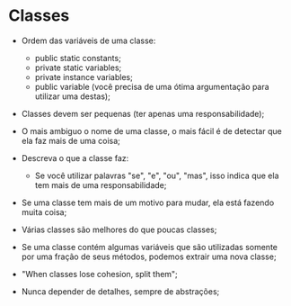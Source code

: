 # Classes

- Ordem das variáveis de uma classe:
    - public static constants;
    - private static variables;
    - private instance variables;
    - public variable (você precisa de uma ótima argumentação para utilizar uma destas);

- Classes devem ser pequenas (ter apenas uma responsabilidade);
- O mais ambiguo o nome de uma classe, o mais fácil é de detectar que ela faz mais de uma coisa;
- Descreva o que a classe faz:
    - Se você utilizar palavras "se", "e", "ou", "mas", isso indica que ela tem mais de uma responsabilidade;
- Se uma classe tem mais de um motivo para mudar, ela está fazendo muita coisa;
- Várias classes são melhores do que poucas classes;
- Se uma classe contém algumas variáveis que são utilizadas somente por uma fração de seus métodos, podemos extrair uma nova classe;
- "When classes lose cohesion, split them";
- Nunca depender de detalhes, sempre de abstrações;
